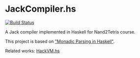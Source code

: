 # JackCompiler.hs

[![Build Status](https://travis-ci.com/SkyZH/jackcompiler.hs.svg?branch=master)](https://travis-ci.com/SkyZH/jackcompiler.hs)

A Jack compiler implemented in Haskell for Nand2Tetris course.

This project is based on ["Monadic Parsing in Haskell"](http://www.cs.nott.ac.uk/~pszgmh/pearl.pdf).

Related works: [HackVM.hs](https://github.com/SkyZH/hackvm.hs)
